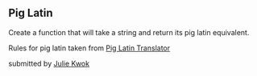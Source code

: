 ## Pig Latin

Create a function that will take a string and return its pig latin equivalent.

Rules for pig latin taken from [Pig Latin Translator](http://www.snowcrest.net/donnelly/piglatin.html)

submitted by [Julie Kwok](https://github.com/kwokster10)
